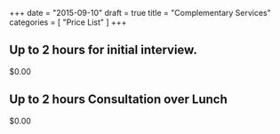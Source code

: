 +++
date = "2015-09-10"
draft = true
title = "Complementary Services"
categories = [
  "Price List"
]
+++
## Up to 2 hours for initial interview.
$0.00

## Up to 2 hours Consultation over Lunch
$0.00 
 

 
 

 
